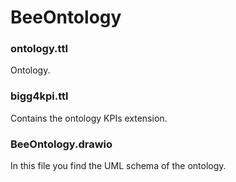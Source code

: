 # BeeOntology


### ontology.ttl
Ontology.

### bigg4kpi.ttl
Contains the ontology KPIs extension.

### BeeOntology.drawio
In this file you find the UML schema of the ontology.

